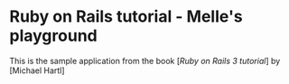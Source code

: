 # Ruby on Rails tutorial - Melle's playground
This is the sample application from the book
[*Ruby on Rails 3 tutorial*] by 
[Michael Hartl]
